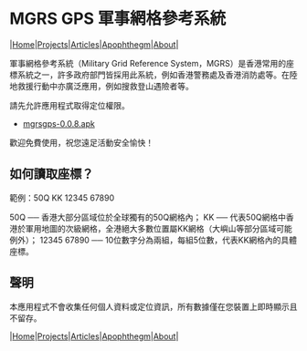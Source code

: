 # MGRS GPS 軍事網格參考系統

|[Home](/README.md)|[Projects](/projects.md)|[Articles](/articles.md)|[Apophthegm](/apophthegm.md)|[About](/about.md)|

軍事網格參考系統（Military Grid Reference System，MGRS）是香港常用的座標系統之一，許多政府部門皆採用此系統，例如香港警務處及香港消防處等。在陸地救援行動中亦廣泛應用，例如搜救登山遇險者等。

請先允許應用程式取得定位權限。

- [mgrsgps-0.0.8.apk](https://drive.google.com/file/d/1srNxX9c45eYtLJAJ31lagKCnobG7d7IV/view?usp=sharing)  

歡迎免費使用，祝您遠足活動安全愉快！

## 如何讀取座標？

範例：50Q KK 12345 67890

50Q ── 香港大部分區域位於全球獨有的50Q網格內；
KK ── 代表50Q網格中香港於軍用地圖的次級網格，全港絕大多數位置屬KK網格（大嶼山等部分區域可能例外）；
12345 67890 ── 10位數字分為兩組，每組5位數，代表KK網格內的具體座標。

## 聲明

本應用程式不會收集任何個人資料或定位資訊，所有數據僅在您裝置上即時顯示且不留存。

|[Home](/README.md)|[Projects](/projects.md)|[Articles](/articles.md)|[Apophthegm](/apophthegm.md)|[About](/about.md)|
